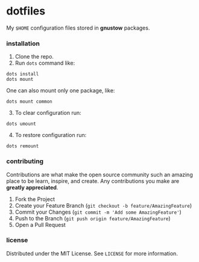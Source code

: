 # dotfiles

My `$HOME` configuration files stored in **gnustow** packages.

### installation

1. Clone the repo.
2. Run `dots` command like:
```
dots install
dots mount
```
One can also mount only one package, like:
```
dots mount common
```
3. To clear configuration run:
```
dots umount
```
4. To restore configuration run:
```
dots remount
```

### contributing

Contributions are what make the open source community such an amazing place to be learn, inspire, and create. Any contributions you make are **greatly appreciated**.

1. Fork the Project
2. Create your Feature Branch (`git checkout -b feature/AmazingFeature`)
3. Commit your Changes (`git commit -m 'Add some AmazingFeature'`)
4. Push to the Branch (`git push origin feature/AmazingFeature`)
5. Open a Pull Request

### license

Distributed under the MIT License. See `LICENSE` for more information.
